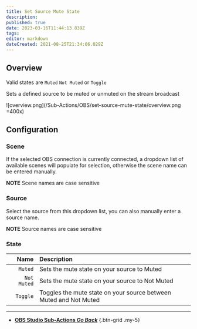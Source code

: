 ```yaml
---
title: Set Source Mute State
description: 
published: true
date: 2023-03-16T11:44:13.839Z
tags: 
editor: markdown
dateCreated: 2021-08-25T21:34:06.029Z
---
```


## Overview
Valid states are `Muted` `Not Muted` or `Toggle`

Sets a defined source to be muted or unmuted on the stream broadcast

![overview.png](/Sub-Actions/OBS/set-source-mute-state/overview.png =400x)

## Configuration
### Scene
If the selected OBS connection is currently connected, a dropdown list of available scenes will populate for selection, otherwise the scene name can be entered manually.

**NOTE** Scene names are case sensitive 

### Source
Select the source from this dropdown list, you can also manually enter a source name.

**NOTE** Source names are case sensitive

### State
Name | Description
----:|:------------
`Muted` | Sets the mute state on your source to Muted
`Not Muted` | Sets the mute state on your source to Not Muted
`Toggle` | Toggles the mute state on your source between Muted and Not Muted

---

- [<i class="mdi mdi-chevron-left"></i> **OBS Studio Sub-Actions *Go Back***](/Sub-Actions/OBS)
{.btn-grid .my-5}
